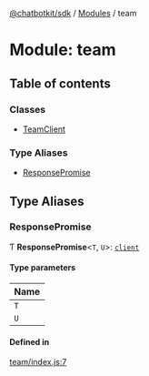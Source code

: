 [@chatbotkit/sdk](../README.md) / [Modules](../modules.md) / team

# Module: team

## Table of contents

### Classes

- [TeamClient](../classes/team.TeamClient.md)

### Type Aliases

- [ResponsePromise](team.md#responsepromise)

## Type Aliases

### ResponsePromise

Ƭ **ResponsePromise**\<`T`, `U`\>: [`client`](client.md)

#### Type parameters

| Name |
| :------ |
| `T` |
| `U` |

#### Defined in

[team/index.js:7](https://github.com/chatbotkit/node-sdk/blob/main/packages/sdk/src/team/index.js#L7)

